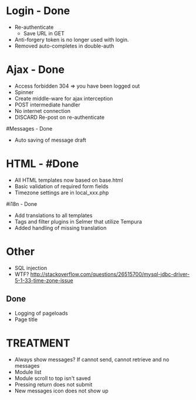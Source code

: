 
# Login - Done
 - Re-authenticate
    - Save URL in GET
 - Anti-forgery token is no longer used with login.
 - Removed auto-completes in double-auth

# Ajax - Done
- Access forbidden 304 => you have been logged out
- Spinner
- Create middle-ware for ajax interception
- POST intermediate handler
- No internet connection
- DISCARD Re-post on re-authenticate
 
 
#Messages - Done
- Auto saving of message draft

# HTML - #Done 
- All HTML templates now based on base.html
- Basic validation of required form fields
- Timezone settings are in local_xxx.php


#i18n - Done
- Add translations to all templates
- Tags and filter plugins in Selmer that utilize Tempura
- Added handling of missing translation

# Other
 - SQL injection
 - WTF? http://stackoverflow.com/questions/26515700/mysql-jdbc-driver-5-1-33-time-zone-issue
 
## Done
- Logging of pageloads
- Page title



# TREATMENT
- Always show messages? If cannot send, cannot retrieve and no messages
- Module list
- Module scroll to top isn't saved
- Pressing return does not submit
- New messages icon does not show up